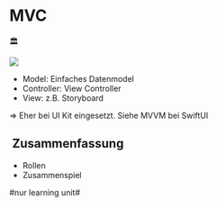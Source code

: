 
# MVC
🏛️


![][image-1]
- Model: Einfaches Datenmodel
- Controller: View Controller
- View: z.B. Storyboard

=\> Eher bei UI Kit eingesetzt. Siehe MVVM bei SwiftUI

##  Zusammenfassung
- Rollen
- Zusammenspiel

[image-1]:	assets/Bildschirm%C2%ADfoto%202023-01-02%20um%2013.41.40.png

#nur learning unit#
